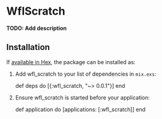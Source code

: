 # WflScratch

**TODO: Add description**

## Installation

If [available in Hex](https://hex.pm/docs/publish), the package can be installed as:

  1. Add wfl_scratch to your list of dependencies in `mix.exs`:

        def deps do
          [{:wfl_scratch, "~> 0.0.1"}]
        end

  2. Ensure wfl_scratch is started before your application:

        def application do
          [applications: [:wfl_scratch]]
        end
